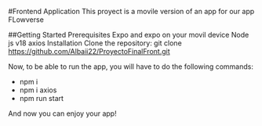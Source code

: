 #Frontend Application
This proyect is a movile version of an app for our app FLowverse

##Getting Started
Prerequisites
Expo and expo on your movil device
Node js v18
axios
Installation
Clone the repository:
git clone https://github.com/Albaii22/ProyectoFinalFront.git

Now, to be able to run the app, you will have to do the following commands:

* npm i
* npm i axios
* npm run start

And now you can enjoy your app!
